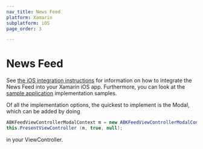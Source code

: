 ```yaml
---
nav_title: News Feed
platform: Xamarin
subplatform: iOS
page_order: 3

---
```


# News Feed

See [the iOS integration instructions][1] for information on how to integrate the News Feed into your Xamarin iOS app.  Furthermore, you can look at the [sample application][2] implementation samples.

Of all the implementation options, the quickest to implement is the Modal, which can be added by doing

```csharp
ABKFeedViewControllerModalContext m = new ABKFeedViewControllerModalContext ();
this.PresentViewController (m, true, null);
```

in your ViewController.

[1]: {{site.baseurl}}/developer_guide/platform_integration_guides/ios/news_feed/
[2]: https://github.com/Appboy/appboy-xamarin-bindings/tree/master/appboy-component/samples
